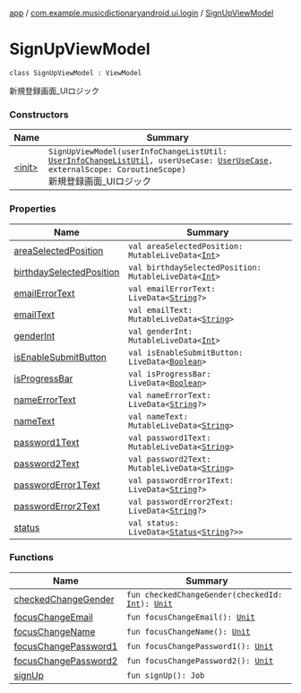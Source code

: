 [app](../../index.md) / [com.example.musicdictionaryandroid.ui.login](../index.md) / [SignUpViewModel](./index.md)

# SignUpViewModel

`class SignUpViewModel : ViewModel`

新規登録画面_UIロジック

### Constructors

| Name | Summary |
|---|---|
| [&lt;init&gt;](-init-.md) | `SignUpViewModel(userInfoChangeListUtil: `[`UserInfoChangeListUtil`](../../com.example.musicdictionaryandroid.ui.util/-user-info-change-list-util/index.md)`, userUseCase: `[`UserUseCase`](../../com.example.musicdictionaryandroid.domain.usecase/-user-use-case/index.md)`, externalScope: CoroutineScope)`<br>新規登録画面_UIロジック |

### Properties

| Name | Summary |
|---|---|
| [areaSelectedPosition](area-selected-position.md) | `val areaSelectedPosition: MutableLiveData<`[`Int`](https://kotlinlang.org/api/latest/jvm/stdlib/kotlin/-int/index.html)`>` |
| [birthdaySelectedPosition](birthday-selected-position.md) | `val birthdaySelectedPosition: MutableLiveData<`[`Int`](https://kotlinlang.org/api/latest/jvm/stdlib/kotlin/-int/index.html)`>` |
| [emailErrorText](email-error-text.md) | `val emailErrorText: LiveData<`[`String`](https://kotlinlang.org/api/latest/jvm/stdlib/kotlin/-string/index.html)`?>` |
| [emailText](email-text.md) | `val emailText: MutableLiveData<`[`String`](https://kotlinlang.org/api/latest/jvm/stdlib/kotlin/-string/index.html)`>` |
| [genderInt](gender-int.md) | `val genderInt: MutableLiveData<`[`Int`](https://kotlinlang.org/api/latest/jvm/stdlib/kotlin/-int/index.html)`>` |
| [isEnableSubmitButton](is-enable-submit-button.md) | `val isEnableSubmitButton: LiveData<`[`Boolean`](https://kotlinlang.org/api/latest/jvm/stdlib/kotlin/-boolean/index.html)`>` |
| [isProgressBar](is-progress-bar.md) | `val isProgressBar: LiveData<`[`Boolean`](https://kotlinlang.org/api/latest/jvm/stdlib/kotlin/-boolean/index.html)`>` |
| [nameErrorText](name-error-text.md) | `val nameErrorText: LiveData<`[`String`](https://kotlinlang.org/api/latest/jvm/stdlib/kotlin/-string/index.html)`?>` |
| [nameText](name-text.md) | `val nameText: MutableLiveData<`[`String`](https://kotlinlang.org/api/latest/jvm/stdlib/kotlin/-string/index.html)`>` |
| [password1Text](password1-text.md) | `val password1Text: MutableLiveData<`[`String`](https://kotlinlang.org/api/latest/jvm/stdlib/kotlin/-string/index.html)`>` |
| [password2Text](password2-text.md) | `val password2Text: MutableLiveData<`[`String`](https://kotlinlang.org/api/latest/jvm/stdlib/kotlin/-string/index.html)`>` |
| [passwordError1Text](password-error1-text.md) | `val passwordError1Text: LiveData<`[`String`](https://kotlinlang.org/api/latest/jvm/stdlib/kotlin/-string/index.html)`?>` |
| [passwordError2Text](password-error2-text.md) | `val passwordError2Text: LiveData<`[`String`](https://kotlinlang.org/api/latest/jvm/stdlib/kotlin/-string/index.html)`?>` |
| [status](status.md) | `val status: LiveData<`[`Status`](../../com.example.musicdictionaryandroid.ui.util/-status/index.md)`<`[`String`](https://kotlinlang.org/api/latest/jvm/stdlib/kotlin/-string/index.html)`?>>` |

### Functions

| Name | Summary |
|---|---|
| [checkedChangeGender](checked-change-gender.md) | `fun checkedChangeGender(checkedId: `[`Int`](https://kotlinlang.org/api/latest/jvm/stdlib/kotlin/-int/index.html)`): `[`Unit`](https://kotlinlang.org/api/latest/jvm/stdlib/kotlin/-unit/index.html) |
| [focusChangeEmail](focus-change-email.md) | `fun focusChangeEmail(): `[`Unit`](https://kotlinlang.org/api/latest/jvm/stdlib/kotlin/-unit/index.html) |
| [focusChangeName](focus-change-name.md) | `fun focusChangeName(): `[`Unit`](https://kotlinlang.org/api/latest/jvm/stdlib/kotlin/-unit/index.html) |
| [focusChangePassword1](focus-change-password1.md) | `fun focusChangePassword1(): `[`Unit`](https://kotlinlang.org/api/latest/jvm/stdlib/kotlin/-unit/index.html) |
| [focusChangePassword2](focus-change-password2.md) | `fun focusChangePassword2(): `[`Unit`](https://kotlinlang.org/api/latest/jvm/stdlib/kotlin/-unit/index.html) |
| [signUp](sign-up.md) | `fun signUp(): Job` |
